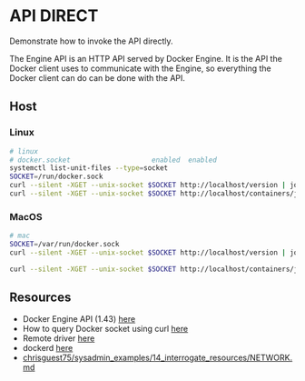 # API DIRECT

Demonstrate how to invoke the API directly.  

The Engine API is an HTTP API served by Docker Engine. It is the API the Docker client uses to communicate with the Engine, so everything the Docker client can do can be done with the API.  

## Host

### Linux

```sh
# linux
# docker.socket                    enabled  enabled
systemctl list-unit-files --type=socket
SOCKET=/run/docker.sock
curl --silent -XGET --unix-socket $SOCKET http://localhost/version | jq .
curl --silent -XGET --unix-socket $SOCKET http://localhost/containers/json | jq .
```

### MacOS

```sh
# mac
SOCKET=/var/run/docker.sock
curl --silent -XGET --unix-socket $SOCKET http://localhost/version | jq .

curl --silent -XGET --unix-socket $SOCKET http://localhost/containers/json | jq .  
```

## Resources

* Docker Engine API (1.43) [here](https://docs.docker.com/engine/api/v1.43/)
* How to query Docker socket using curl [here](https://sleeplessbeastie.eu/2021/12/13/how-to-query-docker-socket-using-curl/)
* Remote driver [here](https://docs.docker.com/build/drivers/remote/)
* dockerd [here](https://docs.docker.com/engine/reference/commandline/dockerd)
* [chrisguest75/sysadmin_examples/14_interrogate_resources/NETWORK.md](https://github.com/chrisguest75/sysadmin_examples/blob/master/14_interrogate_resources/NETWORK.md)
